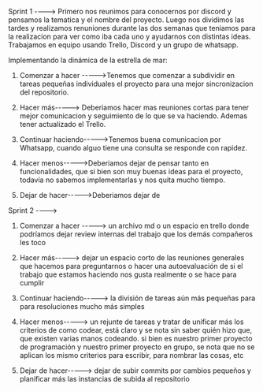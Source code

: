 Sprint 1 ---->
Primero nos reunimos para conocernos por discord y pensamos la tematica y el nombre del proyecto.
Luego nos dividimos las tardes y realizamos renuniones durante las dos semanas que teniamos para la realizacion para ver como iba cada uno y ayudarnos con distintas ideas.
Trabajamos en equipo usando Trello, Discord y un grupo de whatsapp.

Implementando la dinámica de la estrella de mar:

1. Comenzar a hacer ----->Tenemos que comenzar a subdividir en tareas pequeñas individuales el proyecto para una mejor sincronizacion del repositorio.
   
2. Hacer más-----> Deberiamos hacer mas reuniones cortas para tener mejor comunicacion y seguimiento de lo que se va haciendo. Ademas tener    actualizado el Trello.
   
3. Continuar haciendo----->Tenemos buena comunicacion por Whatsapp, cuando alguo tiene una consulta se responde con rapidez.
   
4. Hacer menos----->Deberiamos dejar de pensar tanto en funcionalidades, que si bien son muy buenas ideas para el proyecto, todavía no sabemos implementarlas y nos quita mucho tiempo.
   
5. Dejar de hacer----->Deberiamos dejar de 
   


Sprint 2 ---->

1. Comenzar a hacer -----> un archivo md o un espacio en trello donde podríamos dejar review internas del trabajo que los demás compañeros les toco

2. Hacer más-----> dejar un espacio corto de las reuniones generales que hacemos para preguntarnos o hacer una autoevaluación de si el trabajo que estamos haciendo nos gusta realmente o se hace para cumplir

3. Continuar haciendo-----> la división de tareas aún más pequeñas para para resoluciones mucho más simples

4. Hacer menos-----> un rejunte de tareas y tratar de unificar más los criterios de como codear, está claro y se nota sin saber quién hizo que, que existen varias manos codeando. si bien es nuestro primer proyecto de programación y nuestro primer proyecto en grupo, se nota que no se aplican los mismo criterios para escribir, para nombrar las cosas, etc

5. Dejar de hacer-----> dejar de subir commits por cambios pequeños y planificar más las instancias de subida al repositorio
